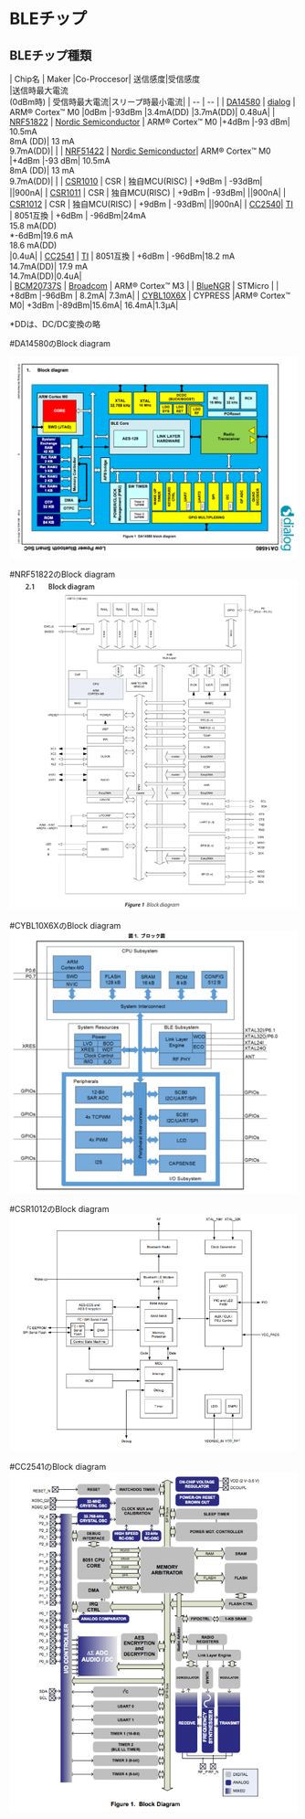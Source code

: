# BLEチップ

## BLEチップ種類

| Chip名 | Maker |Co-Proccesor| 送信感度|受信感度<br>|送信時最大電流<br>(0dBm時) | 受信時最大電流|スリープ時最小電流|
| -- | -- |
| [DA14580](http://www.dialog-semiconductor.com/products/bluetooth-smart) | [dialog](http://www.dialog-semiconductor.com/) | ARM® Cortex™ M0 |0dBm |-93dBm |3.4mA(DD) |3.7mA(DD)| 0.48uA|
| [NRF51822](http://www.nordicsemi.com/eng/Products/Bluetooth-R-low-energy/nRF51822) | [Nordic Semiconductor](http://www.nordicsemi.com/)  |  ARM® Cortex™ M0 |+4dBm |-93 dBm| 10.5mA<br>8mA (DD)| 13 mA<br>9.7mA(DD)| |
| [NRF51422](http://www.nordicsemi.com/eng/Products/ANT/nRF51422)  | [Nordic Semiconductor](http://www.nordicsemi.com/)|  ARM® Cortex™ M0 |+4dBm |-93 dBm| 10.5mA<br>8mA (DD)| 13 mA<br>9.7mA(DD)| |
| [CSR1010](https://www.csrsupport.com/download/39359/CSR1010%20Data%20Sheet%20CS-231985-DS.pdf) | CSR | 独自MCU(RISC) | +9dBm | -93dBm| ||900nA|
| [CSR1011](https://www.csrsupport.com/download/40289/CSR1010%20Data%20Sheet%20CS-231986-DS.pdf) | CSR  | 独自MCU(RISC) | +9dBm | -93dBm| ||900nA|
| [CSR1012](https://www.csrsupport.com/download/47278/CSR1012%20Data%20Sheet%20CS-238833-DS.pdf) | CSR  | 独自MCU(RISC) | +9dBm | -93dBm| ||900nA|
| [CC2540](http://m.tij.co.jp/product/jp/CC2540)| [TI](http://www.tij.co.jp/) |  8051互換 | +6dBm | -96dBm|24mA<br>15.8 mA(DD)<br>*-6dBm|19.6 mA<br>18.6 mA(DD)<br>|0.4uA|
| [CC2541](http://m.tij.co.jp/product/jp/CC2541) | [TI](http://www.tij.co.jp/) |  8051互換 | +6dBm | -96dBm|18.2 mA<br>14.7mA(DD)| 17.9 mA <br>14.7mA(DD)|0.4uA|  
| [BCM20737S](http://www.broadcom.com/collateral/pb/WICED-Sense-PB100.pdf) | [Broadcom](http://ja.broadcom.com/) |  ARM® Cortex™ M3 |
| [BlueNGR](http://www.st.com/web/catalog/sense_power/FM1968/CL1976/SC1898/PF258646?ecmp=pf258646_link_emf_jan2014&sc=bluenrg) | STMicro | | +8dBm |-96dBm | 8.2mA| 7.3mA|
| [CYBL10X6X](http://japan.cypress.com/?rID=99422 ) | CYPRESS |ARM® Cortex™ M0| +3dBm |-89dBm|15.6mA| 16.4mA|1.3μA|

*DDは、DC/DC変換の略

#DA14580のBlock diagram

![](da14580.png)

#NRF51822のBlock diagram
![](nrf51822.png)

#CYBL10X6XのBlock diagram
![](cybl10x6x.png)

#CSR1012のBlock diagram
![](csr1012.png)

#CC2541のBlock diagram
![](cc2541.png)




